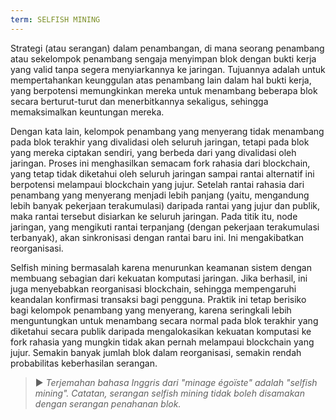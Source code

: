 ```yaml
---
term: SELFISH MINING
---
```


Strategi (atau serangan) dalam penambangan, di mana seorang penambang atau sekelompok penambang sengaja menyimpan blok dengan bukti kerja yang valid tanpa segera menyiarkannya ke jaringan. Tujuannya adalah untuk mempertahankan keunggulan atas penambang lain dalam hal bukti kerja, yang berpotensi memungkinkan mereka untuk menambang beberapa blok secara berturut-turut dan menerbitkannya sekaligus, sehingga memaksimalkan keuntungan mereka.

Dengan kata lain, kelompok penambang yang menyerang tidak menambang pada blok terakhir yang divalidasi oleh seluruh jaringan, tetapi pada blok yang mereka ciptakan sendiri, yang berbeda dari yang divalidasi oleh jaringan. Proses ini menghasilkan semacam fork rahasia dari blockchain, yang tetap tidak diketahui oleh seluruh jaringan sampai rantai alternatif ini berpotensi melampaui blockchain yang jujur. Setelah rantai rahasia dari penambang yang menyerang menjadi lebih panjang (yaitu, mengandung lebih banyak pekerjaan terakumulasi) daripada rantai yang jujur dan publik, maka rantai tersebut disiarkan ke seluruh jaringan. Pada titik itu, node jaringan, yang mengikuti rantai terpanjang (dengan pekerjaan terakumulasi terbanyak), akan sinkronisasi dengan rantai baru ini. Ini mengakibatkan reorganisasi.

Selfish mining bermasalah karena menurunkan keamanan sistem dengan membuang sebagian dari kekuatan komputasi jaringan. Jika berhasil, ini juga menyebabkan reorganisasi blockchain, sehingga mempengaruhi keandalan konfirmasi transaksi bagi pengguna. Praktik ini tetap berisiko bagi kelompok penambang yang menyerang, karena seringkali lebih menguntungkan untuk menambang secara normal pada blok terakhir yang diketahui secara publik daripada mengalokasikan kekuatan komputasi ke fork rahasia yang mungkin tidak akan pernah melampaui blockchain yang jujur. Semakin banyak jumlah blok dalam reorganisasi, semakin rendah probabilitas keberhasilan serangan.

> ► *Terjemahan bahasa Inggris dari "minage égoïste" adalah "selfish mining". Catatan, serangan selfish mining tidak boleh disamakan dengan serangan penahanan blok.*